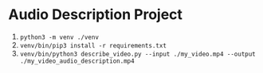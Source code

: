 # Audio Description Project

1. `python3 -m venv ./venv`
2. `venv/bin/pip3 install -r requirements.txt`
3. `venv/bin/python3 describe_video.py --input ./my_video.mp4 --output ./my_video_audio_description.mp4`
